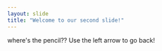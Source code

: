 ```yaml
---
layout: slide
title: "Welcome to our second slide!"
---
```

where's the pencil??
Use the left arrow to go back!
